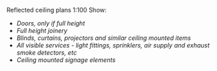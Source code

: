 Reflected ceiling plans 1:100
Show:
- _Doors, only if full height_
- _Full height joinery_
- _Blinds, curtains, projectors and similar ceiling mounted items_
- _All visible services - light fittings, sprinklers, air supply and exhaust smoke detectors, etc_
- _Ceiling mounted signage elements_